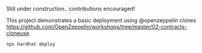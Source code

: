 

Still under construction.. contributions encouraged!

This project demonstrates a basic deployment using @openzeppelin clones https://github.com/OpenZeppelin/workshops/tree/master/02-contracts-cloneuse.

```shell
npx hardhat deploy
```
